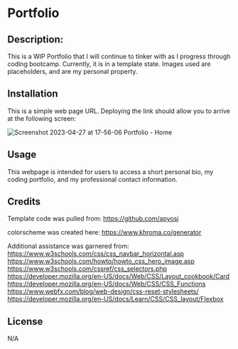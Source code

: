 # Portfolio

## Description: 

This is a WIP Portfolio that I will continue to tinker with as I progress through coding bootcamp. Currently, it is in a template state. Images used are placeholders, and are my personal property. 


## Installation

This is a simple web page URL. Deploying the link should allow you to arrive at the following screen: 

![Screenshot 2023-04-27 at 17-56-06 Portfolio - Home](https://user-images.githubusercontent.com/128933116/234999766-97295ecf-4e8d-4ac9-a6e4-e6dc269200c9.png)


## Usage

This webpage is intended for users to access a short personal bio, my coding portfolio, and my professional contact information.



## Credits

Template code was pulled from: https://github.com/apyosi

colorscheme was created here: https://www.khroma.co/generator

Additional assistance was garnered from: 
https://www.w3schools.com/css/css_navbar_horizontal.asp
https://www.w3schools.com/howto/howto_css_hero_image.asp
https://www.w3schools.com/cssref/css_selectors.php
https://developer.mozilla.org/en-US/docs/Web/CSS/Layout_cookbook/Card
https://developer.mozilla.org/en-US/docs/Web/CSS/CSS_Functions
https://www.webfx.com/blog/web-design/css-reset-stylesheets/
https://developer.mozilla.org/en-US/docs/Learn/CSS/CSS_layout/Flexbox




## License

N/A

